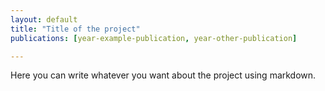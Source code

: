 ```yaml
---
layout: default
title: "Title of the project"
publications: [year-example-publication, year-other-publication]

---
```

Here you can write whatever you want about the project using markdown.
